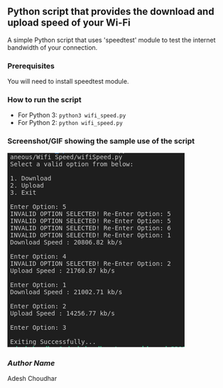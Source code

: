 ## Python script that provides the download and upload speed of your Wi-Fi
A simple Python script that uses 'speedtest' module to test the internet bandwidth of your connection.

### Prerequisites
You will need to install speedtest module. 

### How to run the script

- For Python 3: ```python3 wifi_speed.py```
- For Python 2: ```python wifi_speed.py```

### Screenshot/GIF showing the sample use of the script
![Screenshot](screenshot.png)

### _Author Name_
Adesh Choudhar
